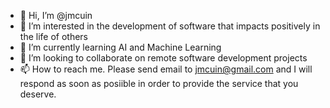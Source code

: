 - 👋 Hi, I’m @jmcuin
- 👀 I’m interested in the development of software that impacts positively in the life of others
- 🌱 I’m currently learning AI and Machine Learning
- 💞️ I’m looking to collaborate on remote software development projects 
- 📫 How to reach me. Please send email to jmcuin@gmail.com and I will respond as soon as posiible in order to provide the service that you deserve.

<!---
jmcuin/jmcuin is a ✨ special ✨ repository because its `README.md` (this file) appears on your GitHub profile.
You can click the Preview link to take a look at your changes.
--->

